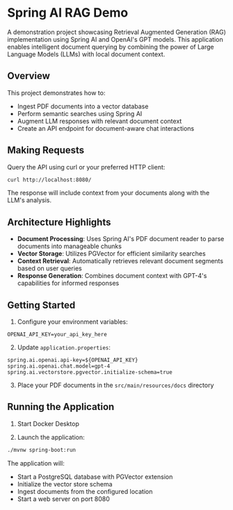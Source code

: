 # Spring AI RAG Demo

A demonstration project showcasing Retrieval Augmented Generation (RAG) implementation using Spring AI and OpenAI's GPT models. This application enables intelligent document querying by combining the power of Large Language Models (LLMs) with local document context.

## Overview

This project demonstrates how to:
- Ingest PDF documents into a vector database
- Perform semantic searches using Spring AI
- Augment LLM responses with relevant document context
- Create an API endpoint for document-aware chat interactions

## Making Requests

Query the API using curl or your preferred HTTP client:

```bash
curl http://localhost:8080/
```

The response will include context from your documents along with the LLM's analysis.

## Architecture Highlights

- **Document Processing**: Uses Spring AI's PDF document reader to parse documents into manageable chunks
- **Vector Storage**: Utilizes PGVector for efficient similarity searches
- **Context Retrieval**: Automatically retrieves relevant document segments based on user queries
- **Response Generation**: Combines document context with GPT-4's capabilities for informed responses

## Getting Started

1. Configure your environment variables:
```properties
OPENAI_API_KEY=your_api_key_here
```

2. Update `application.properties`:
```properties
spring.ai.openai.api-key=${OPENAI_API_KEY}
spring.ai.openai.chat.model=gpt-4
spring.ai.vectorstore.pgvector.initialize-schema=true
```

3. Place your PDF documents in the `src/main/resources/docs` directory

## Running the Application

1. Start Docker Desktop

2. Launch the application:
```bash
./mvnw spring-boot:run
```

The application will:
- Start a PostgreSQL database with PGVector extension
- Initialize the vector store schema
- Ingest documents from the configured location
- Start a web server on port 8080
